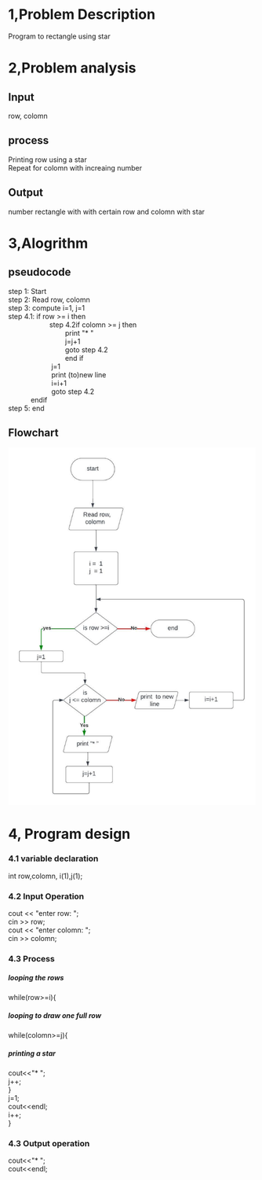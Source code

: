 # 1,Problem Description
Program to  rectangle using star
# 2,Problem analysis
## Input 
row, colomn
## process
Printing row using a star</br>
Repeat for colomn with increaing number 
## Output
number rectangle with with certain row and colomn with star
# 3,Alogrithm
## pseudocode
step 1: Start </br>
step 2: Read row, colomn </br>
step 3: compute i=1, j=1 </br>
step 4.1: if row >= i then </br>
&emsp;&emsp;&emsp;&emsp;&emsp;&emsp;step 4.2if colomn >= j then </br>
&emsp;&emsp;&emsp;&emsp;&emsp;&emsp;&emsp;&emsp; print "*  " </br>
&emsp;&emsp;&emsp;&emsp;&emsp;&emsp;&emsp;&emsp; j=j+1 </br>
&emsp;&emsp;&emsp;&emsp;&emsp;&emsp;&emsp;&emsp; goto step 4.2</br>
&emsp;&emsp;&emsp;&emsp;&emsp;&emsp;&emsp;&emsp; end if </br>
&emsp;&emsp;&emsp;&emsp;&emsp;&emsp; j=1 </br>
&emsp;&emsp;&emsp;&emsp;&emsp;&emsp; print (to)new line </br>
&emsp;&emsp;&emsp;&emsp;&emsp;&emsp; i=i+1 </br>
&emsp;&emsp;&emsp;&emsp;&emsp;&emsp; goto step 4.2 </br>
&emsp;&emsp;&emsp; endif</br>
step 5: end
## Flowchart
<img src="Flowcharts.jpeg"> </br>
# 4, Program design
### 4.1 variable declaration
int row,colomn, i(1),j(1);
### 4.2 Input Operation
cout << "enter row: "; </br>
cin >> row; </br>
cout << "enter colomn: "; </br>
cin >> colomn; </br>
### 4.3 Process
##### looping the rows 
while(row>=i){
##### looping to draw one full row
while(colomn>=j){
##### printing a star  
cout<<"*  "; </br>
j++; </br>
    } </br>
j=1; </br>
cout<<endl; </br>
i++; </br>
} </br>
### 4.3 Output operation
cout<<"*  "; </br>
cout<<endl;
